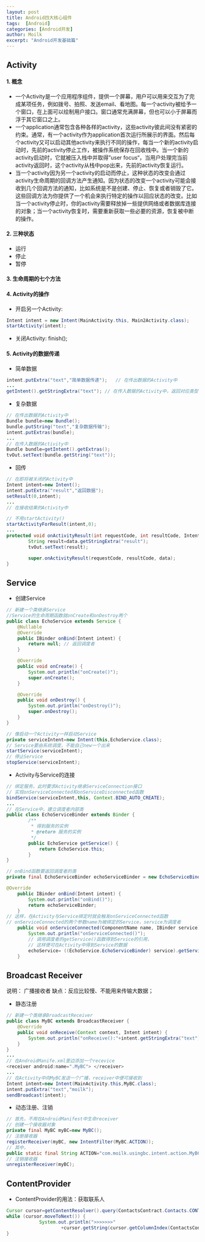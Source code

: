 ```yaml
---
layout: post
title: Android四大核心组件
tags:  [Android]
categories: [Android开发]
author: Moilk
excerpt: "Android开发基础篇"
---
```


## Activity

#### 1\. 概念

  * 一个Activity是一个应用程序组件，提供一个屏幕，用户可以用来交互为了完成某项任务，例如拨号、拍照、发送email、看地图。每一个activity被给予一个窗口，在上面可以绘制用户接口。窗口通常充满屏幕，但也可以小于屏幕而浮于其它窗口之上。
  * 一个application通常包含各种各样的activity，这些activity彼此间没有紧密的约束。通常，有一个activity作为application首次运行所展示的界面。然后每个activity又可以启动其他activity来执行不同的操作，每当一个新的activity启动时，先前的activity停止工作，被操作系统保存在回收栈中。当一个新的activity启动时，它就被压入栈中并取得”user focus“，当用户处理完当前activity返回时，这个activity从栈中pop出来，先前的activity恢复运行。
  * 当一个activity因为另一个activity的启动而停止，这种状态的改变会通过activity生命周期的回调方法产生通知。因为状态的改变一个activity可能会接收到几个回调方法的通知，比如系统是不是创建、停止、恢复或者销毁了它。这些回调方法为你提供了一个机会来执行特定的操作以回应状态的改变。比如当一个activity停止时，你的activity需要释放掉一些提供网络或者数据库连接的对象；当一个activity恢复时，需要重新获取一些必要的资源，恢复被中断的操作。

#### 2\. 三种状态

  * 运行
  * 停止
  * 暂停

#### 3\. 生命周期的七个方法
<en-media type="image/png" alt="Android生命周期" hash="0861913975a197c753928d46743785b0"/>

#### 4\. Activity的操作

  * 开启另一个Activity:
```java
Intent intent = new Intent(MainActivity.this, Main2Activity.class);
startActivity(intent);
```

  * 关闭Activity: finish();

#### 5\. Activity的数据传递

  * 简单数据

```java
intent.putExtra("text","简单数据传递");   // 在传出数据的Activity中
...
getIntent().getStringExtra("text"); // 在传入数据的Activity中，返回对应类型
```

  * 复杂数据
```java
// 在传出数据的Activity中
Bundle bundle=new Bundle();
bundle.putString("text","复杂数据传输");
intent.putExtras(bundle);
...
// 在传入数据的Activity中
Bundle bundle=getIntent().getExtras();
tvOut.setText(bundle.getString("text"));
```

  * 回传
```java
// 在即将被关闭的Activity中
Intent intent=new Intent();
intent.putExtra("result","返回数据");
setResult(0,intent);
...
// 在接收结果的Activity中

// 不用startActivity()
startActivityForResult(intent,0);
...
protected void onActivityResult(int requestCode, int resultCode, Intent data) {
        String result=data.getStringExtra("result");
        tvOut.setText(result);

        super.onActivityResult(requestCode, resultCode, data);
}
```

## Service

  * 创建Service
```java
// 新建一个类继承Service
//Service的生命周期函数就onCreate和onDestroy两个
public class EchoService extends Service {
    @Nullable
    @Override
    public IBinder onBind(Intent intent) {
        return null; // 返回调度者
    }

    @Override
    public void onCreate() {
        System.out.println("onCreate()");
        super.onCreate();
    }

    @Override
    public void onDestroy() {
        System.out.println("onDestroy()");
        super.onDestroy();
    }
}

// 像启动一个Activity一样启动Service
private serviceIntent=new Intent(this,EchoService.class);
// Service要由系统调度，不能自己new一个出来
startService(serviceIntent);
// 停止Service
stopService(serviceIntent);
```

  * Activity与Service的连接
```java
// 绑定服务，此时要求Activity继承ServiceConnection接口
// 实现onServiceConnected和onServiceDisconnected函数
bindService(serviceIntent,this, Context.BIND_AUTO_CREATE);
...
// 在Service中，建立调度者内部类
public class EchoServiceBinder extends Binder {
        /**
         * 得到服务的实例
         * @return 服务的实例
         */
        public EchoService getService() {
            return EchoService.this;
        }
}

// onBind函数要返回调度者的类
private final EchoServiceBinder echoServiceBinder = new EchoServiceBinder();

@Override
    public IBinder onBind(Intent intent) {
        System.out.println("onBind()");
        return echoServiceBinder;
    }
// 这样，在Activity与Service绑定时就会触发onServiceConnected函数
// onServiceConnected的两个参数name为被绑定的Service，service为调度者
    public void onServiceConnected(ComponentName name, IBinder service) {
        System.out.println("onServiceConnected()");
        // 调用调度者的getService()函数得到Service的引用，
        // 这样便可在Activity中得到Service的数据
        echoService= ((EchoService.EchoServiceBinder) service).getService();
    }
```

## Broadcast Receiver

说明： 广播接收者 缺点：反应比较慢、不能用来传输大数据；

  * 静态注册
```java
// 新建一个类继承BroadcastReceiver
public class MyBC extends BroadcastReceiver {
    @Override
    public void onReceive(Context context, Intent intent) {
        System.out.println("onReceive():"+intent.getStringExtra("text"));
    }
}
...
// 在AndroidManife.xml里边添加一个recevice
<receiver android:name=".MyBC"> </receiver>
...
// 在Activity中向MyBC发送一个广播，receiver中便可接收到
Intent intent=new Intent(MainActivity.this,MyBC.class);
intent.putExtra("text","moilk");
sendBroadcast(intent);
```

  * 动态注册、注销
```java
// 首先，不用在AndroidManifest中生命receiver
// 创建一个接收器对象
private final MyBC myBC=new MyBC();
// 注册接收器
registerReceiver(myBC, new IntentFilter(MyBC.ACTION));
// 其中，
public static final String ACTION="com.moilk.usingbc.intent.action.MyBC";
// 注销接收器
unregisterReceiver(myBC);
```

## ContentProvider

  * ContentProvider的用法：获取联系人
```java
Cursor cursor=getContentResolver().query(ContactsContract.Contacts.CONTENT_URI, null, null, null, null);
while (cursor.moveToNext()) {
            System.out.println(">>>>>>>"
                    +cursor.getString(cursor.getColumnIndex(ContactsContract.Contacts.DISPLAY_NAME)));
}
```
